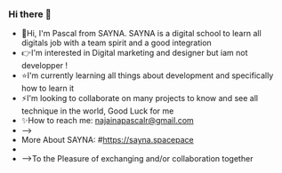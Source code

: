 ### Hi there 👋

- 👋Hi, I'm Pascal from SAYNA. SAYNA is a digital school to learn all digitals job with a team spirit and a good integration 
- 👉I'm interested in Digital marketing and designer but iam not developper !
- ⭐I'm currently learning all things about development and specifically how to learn it 
- ⚡I'm looking to collaborate on many projects to know and see all technique in the world, Good Luck for me 
- ✨How to reach me: najainapascalr@gmail.com
- -->
- More About SAYNA: #https://sayna.spacepace 
- 
- -->To the Pleasure of exchanging and/or collaboration together  
